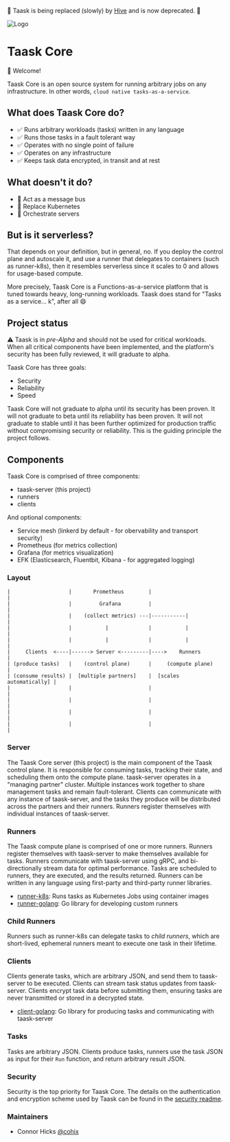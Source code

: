 🔺 Taask is being replaced (slowly) by [Hive](https://github.com/suborbital/hive) and is now deprecated. 🔺

![Logo](https://user-images.githubusercontent.com/5942370/50045447-d14f3400-0060-11e9-8e98-78cfdcf85a75.png)

# Taask Core

:wave: Welcome!

Taask Core is an open source system for running arbitrary jobs on any infrastructure. In other words, `cloud native tasks-as-a-service`.

## What does Taask Core do?
- :white_check_mark: Runs arbitrary workloads (tasks) written in any language
- :white_check_mark: Runs those tasks in a fault tolerant way
- :white_check_mark: Operates with no single point of failure
- :white_check_mark: Operates on any infrastructure
- :white_check_mark: Keeps task data encrypted, in transit and at rest

## What doesn't it do?
- :no_entry_sign: Act as a message bus
- :no_entry_sign: Replace Kubernetes
- :no_entry_sign: Orchestrate servers

## But is it serverless?
That depends on your definition, but in general, no. If you deploy the control plane and autoscale it, and use a runner that delegates to containers (such as runner-k8s), then it resembles serverless since it scales to 0 and allows for usage-based compute.

More precisely, Taask Core is a Functions-as-a-service platform that is tuned towards heavy, long-running workloads. Taask does stand for "Tasks as a service... k", after all :smile:

## Project status
:warning: Taask is in *pre-Alpha* and should not be used for critical workloads. When all critical components have been implemented, and the platform's security has been fully reviewed, it will graduate to alpha.

Taask Core has three goals:
- Security
- Reliability
- Speed

Taask Core will not graduate to alpha until its security has been proven. It will not graduate to beta until its reliability has been proven. It will not graduate to stable until it has been further optimized for production traffic without compromising security or reliability. This is the guiding principle the project follows.

## Components
Taask Core is comprised of three components:
- taask-server (this project)
- runners
- clients

And optional components:
- Service mesh (linkerd by default - for obervability and transport security)
- Prometheus (for metrics collection)
- Grafana (for metrics visualization)
- EFK (Elasticsearch, Fluentbit, Kibana - for aggregated logging)

### Layout
```
|                   |       Prometheus        |                         |
|                   |         Grafana         |                         |
|                   |    (collect metrics) ---|-----------|             |
|                   |           |             |           |             |
|                   |           |             |           |             |
|     Clients  <----|------> Server <---------|---->    Runners         |
| (produce tasks)   |    (control plane)      |     (compute plane)     |
| (consume results) |  [multiple partners]    |  [scales automatically] |
|                   |                         |                         |
|                   |                         |                         |
|                   |                         |                         |
|                   |                         |                         |
```

### Server
The Taask Core server (this project) is the main component of the Taask control plane.
It is responsible for consuming tasks, tracking their state, and scheduling them onto the compute plane.
taask-server operates in a "managing partner" cluster. Multiple instances work together to share management tasks and remain fault-tolerant.
Clients can communicate with any instance of taask-server, and the tasks they produce will be distributed across the partners and their runners.
Runners register themselves with individual instances of taask-server.

### Runners
The Taask compute plane is comprised of one or more runners. Runners register themselves with taask-server to make themselves available for tasks.
Runners communicate with taask-server using gRPC, and bi-directionally stream data for optimal performance.
Tasks are scheduled to runners, they are executed, and the results returned.
Runners can be written in any language using first-party and third-party runner libraries.

- [runner-k8s](https://github.com/taask/runner-k8s): Runs tasks as Kubernetes Jobs using container images
- [runner-golang](https://github.com/taask/runner-golang): Go library for developing custom runners

### Child Runners
Runners such as runner-k8s can delegate tasks to _child runners_, which are short-lived, ephemeral runners meant to execute one task in their lifetime.

### Clients
Clients generate tasks, which are arbitrary JSON, and send them to taask-server to be executed.
Clients can stream task status updates from taask-server.
Clients encrypt task data before submitting them, ensuring tasks are never transmitted or stored in a decrypted state.

- [client-golang](https://github.com/taask/client-golang): Go library for producing tasks and communicating with taask-server

### Tasks
Tasks are arbitrary JSON. Clients produce tasks, runners use the task JSON as input for their `Run` function, and return arbitrary result JSON.

### Security
Security is the top priority for Taask Core. The details on the authentication and encryption scheme used by Taask can be found in the [security readme](auth/README.md).

### Maintainers
- Connor Hicks [@cohix](https://github.com/cohix)
